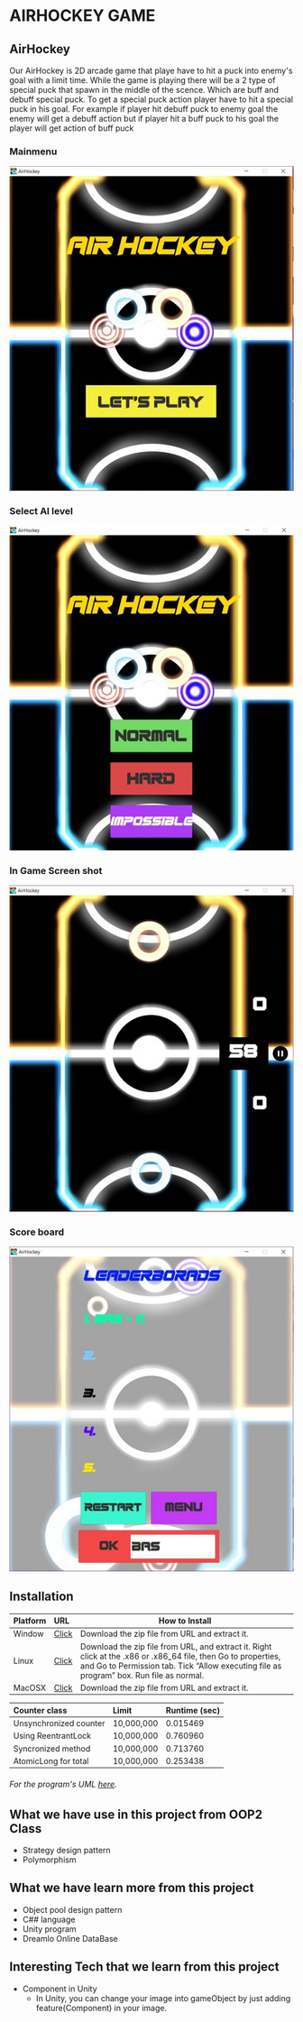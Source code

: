 # AIRHOCKEY GAME
## AirHockey

Our AirHockey is 2D arcade game that playe have to hit a puck into enemy's goal with a limit time. While the game is playing there will be a 2 type of special puck that spawn in the middle of the scence. Which are buff and debuff special puck. To get a special puck action player have to hit a special puck in his goal. For example if player hit debuff puck to enemy goal the enemy will get a debuff action but if player hit a buff puck to his goal the player will get action of buff puck

### Mainmenu  
![Alt text](Assets/SampleUI/main.jpg)
### Select AI level    
![Alt text](Assets/SampleUI/LevelSelect.jpg)
### In Game Screen shot
![Alt text](Assets/SampleUI/InGame.jpg)
### Score board
![Alt text](Assets/SampleUI/DataBase.jpg)

## Installation
| Platform           | URL              | How to Install   |
|:------------------------|:-------------------|-----------------|
| Window  |         [Click](https://github.com/BasPasut/AirHockey/tree/master/Build/Window/x86) | Download the zip file from URL and extract it.        |
| Linux     |         [Click](https://github.com/BasPasut/AirHockey/tree/master/Build/Linux/x86) | Download the zip file from URL, and extract it. Right click at the .x86 or .x86_64 file, then Go to properties, and Go to Permission tab. Tick “Allow executing file as program” box. Run file as normal.        |
| MacOSX      |         [Click](https://github.com/BasPasut/AirHockey/tree/master/Build/Mac/x86) | Download the zip file from URL and extract it.        |

| Counter class           | Limit              | Runtime (sec)   |
|:------------------------|:-------------------|-----------------|
| Unsynchronized counter  |         10,000,000 | 0.015469        |
| Using ReentrantLock     |         10,000,000 | 0.760960        |
| Syncronized method      |         10,000,000 | 0.713760        |
| AtomicLong for total    |         10,000,000 | 0.253438        |

###### For the program's UML [here](https://drive.google.com/file/d/1IDuIlmwj7wHP3FxDT8Iok7lnlQzWYss1/view?usp=sharing).

## What we have use in this project from OOP2 Class

- Strategy design pattern
- Polymorphism

## What we have learn more from this project

- Object pool design pattern
- C## language
- Unity program
- Dreamlo Online DataBase

## Interesting Tech that we learn from this project

- Component in Unity
  - In Unity, you can change your image into gameObject by just adding feature(Component) in your image.
